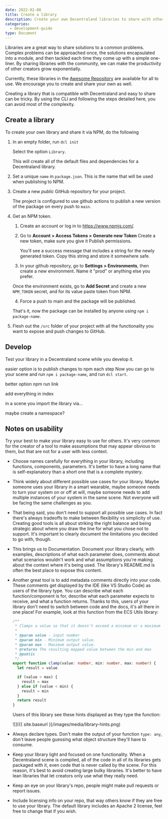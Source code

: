 ```yaml
---
date: 2022-02-08
title: Create a library
description: Create your own Decentraland libraries to share with others
categories:
  - development-guide
type: Document
---
```


Libraries are a great way to share solutions to a common problems. Complex problems can be approached once, the solutions encapsulated into a module, and then tackled each time they come up with a simple one-liner. By sharing libraries with the community, we can make the productivity of other creators grow exponentially.

Currently, these libraries in the [Awesome Repository](https://github.com/decentraland-scenes/Awesome-Repository#Libraries) are available for all to use. We encourage you to create and share your own as well.

Creating a library that is compatible with Decentraland and easy to share can be tricky. By using the CLI and following the steps detailed here, you can avoid most of the complexity.

## Create a library

To create your own library and share it via NPM, do the following

1. In an empty folder, run `dcl init`

   Select the option `Library`.

   This will create all of the default files and dependencies for a Decentraland library.

2. Set a unique `name` in `package.json`. This is the name that will be used when publishing to NPM.

3. Create a new _public_ GitHub repository for your project.

   The project is configured to use github actions to publish a new version of the package on every push to `main`.

4. Get an NPM token.

   1. Create an account or log in to https://www.npmjs.com/.
   2. Go to **Account > Access Tokens > Generate new Token**
      Create a new token, make sure you give it
      Publish permissions.

      You'll see a success message that includes a string for the newly generated token. Copy this string and store it somewhere safe.

   3. In your github repository, go to **Settings > Environments**, then create a new environment. Name it "prod" or anything else you prefer.

   Once the environment exists, go to **Add Secret** and create a new `NPM_TOKEN` secret, and for its value paste token from NPM.

   4. Force a push to main and the package will be published.

   That's it, now the package can be installed by anyone using `npm i package-name`.

5. Flesh out the `/src` folder of your project with all the functionality you want to expose and push changes to GitHub.

## Develop

Test your library in a Decentraland scene while you develop it.

easier option is to publish changes to npm each step
Now you can go to your scene and run `npm i package-name`, and run `dcl start`.

better option
npm run link

add everything in index

in a scene you import the library via...

maybe create a namespace?

## Notes on usability

Try your best to make your library easy to use for others. It's very common for the creator of a tool to make assumptions that may appear obvious to them, but that are not for a user with less context.

- Choose names carefully for everything in your library, including functions, components, parameters. It's better to have a long name that is self-explanatory than a short one that is a complete mystery.
- Think widely about different possible use cases for your library. Maybe someone uses your library in a smart wearable, maybe someone needs to turn your system on or off at will, maybe someone needs to add multiple instances of your system in the same scene. Not everyone will be facing the same challenges as you.
- That being said, you don't need to support all possible use cases. In fact there's always tradeoffs to make between flexibility vs simplicity of use. Creating good tools is all about striking the right balance and being strategic about where you draw the line for what you chose not to support. It's important to clearly document the limitations you decided to go with, though.
- This brings us to Documentation. Document your library clearly, with examples, descriptions of what each parameter does, comments about what scenarios wouldn't work and what assumptions you're making about the context where it's being used. The library's README.md is often the best place to expose this content.
- Another great tool is to add metadata comments directly into your code. These comments get displayed by the IDE (like VS Studio Code) as users of the library type. You can describe what each function/component is for, describe what each parameter expects to receive, and what a function returns. Thanks to this, users of your library don't need to switch between code and the docs, it's all there in one place! For example, look at this function from the ECS Utils library:

  ```ts
  /**
   * Clamps a value so that it doesn't exceed a minimum or a maximum value.
   *
   * @param value - input number
   * @param min - Minimum output value.
   * @param max - Maximum output value.
   * @returns The resulting mapped value between the min and max
   * @public
   */
  export function clamp(value: number, min: number, max: number) {
    let result = value

    if (value > max) {
      result = max
    } else if (value < min) {
      result = min
    }
    return result
  }
  ```

  Users of this library see these hints displayed as they type the function:

  ![]({{ site.baseurl }}/images/media/library-hints.png)

- Always declare types. Don't make the output of your function `type: any`, don't leave people guessing what object structure they'll have to consume.
- Keep your library light and focused on one functionality. When a Decentraland scene is compiled, all of the code in all of its libraries gets packaged with it, even code that is never called by the scene. For this reason, it's best to avoid creating large bulky libraries. It's better to have lean libraries that let creators only use what they really need.
- Keep an eye on your library's repo, people might make pull requests or report issues.
- Include licensing info on your repo, that way others know if they are free to use your library. The default library includes an Apache 2 license, feel free to change that if you wish.
